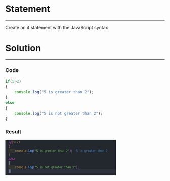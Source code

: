 # Statement
---

Create an if statement with the JavaScript syntax

# Solution
---
### Code
```javascript
if(5>2)
{
    console.log("5 is greater than 2");
}
else
{
    console.log("5 is not greater than 2");
}
```

### Result

<img src="./../Images/ifJS.png" alt="drawing" style="width:350px;"/><br>